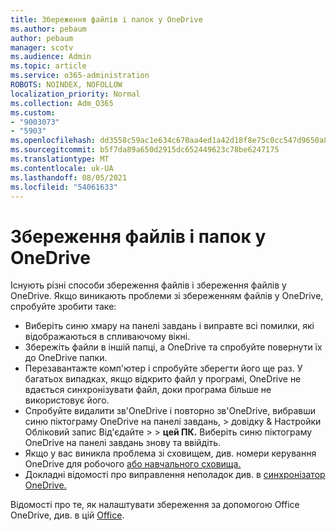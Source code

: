 ```yaml
---
title: Збереження файлів і папок у OneDrive
ms.author: pebaum
author: pebaum
manager: scotv
ms.audience: Admin
ms.topic: article
ms.service: o365-administration
ROBOTS: NOINDEX, NOFOLLOW
localization_priority: Normal
ms.collection: Adm_O365
ms.custom:
- "9003073"
- "5903"
ms.openlocfilehash: dd3558c59ac1e634c670aa4ed1a42d18f8e75c0cc547d9650a84c918b77e056c
ms.sourcegitcommit: b5f7da89a650d2915dc652449623c78be6247175
ms.translationtype: MT
ms.contentlocale: uk-UA
ms.lasthandoff: 08/05/2021
ms.locfileid: "54061633"
---
```

# <a name="saving-files-and-folders-to-onedrive"></a>Збереження файлів і папок у OneDrive

Існують різні способи збереження файлів і збереження файлів у OneDrive. Якщо виникають проблеми зі збереженням файлів у OneDrive, спробуйте зробити таке:

- Виберіть синю хмару на панелі завдань і виправте всі помилки, які відображаються в спливаючому вікні.
- Збережіть файли в іншій папці, а OneDrive та спробуйте повернути їх до OneDrive папки.
- Перезавантажте комп'ютер і спробуйте зберегти його ще раз. У багатьох випадках, якщо відкрито файл у програмі, OneDrive не вдається синхронізувати файл, доки програма більше не використовує його.    
- Спробуйте видалити зв'OneDrive і повторно зв'OneDrive, вибравши синю піктограму OneDrive на панелі завдань, > довідку & Настройки Обліковий запис Від'єдайте  >    >  **цей ПК.** Виберіть синю піктограму OneDrive на панелі завдань знову та ввійдіть.
- Якщо у вас виникла проблема зі сховищем, див. номери керування OneDrive для робочого [або навчального сховища.](https://support.microsoft.com/office/manage-your-onedrive-for-work-or-school-storage-31519161-059c-4764-b6f8-f5cd29f7fe68)
- Докладні відомості про виправлення неполадок див. в [синхронізатор OneDrive.](https://docs.microsoft.com/alchemyinsights/fix-onedrive-sync-issues)  

Відомості про те, як налаштувати збереження за допомогою Office OneDrive, див. в цій [Office](https://support.microsoft.com/office/customize-the-save-experience-in-office-786200a7-f5f2-4d26-a3ae-b78c60dd5d3b).
